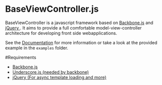 BaseViewController.js
=====================

BaseViewController is a javascript framework based on [Backbone.js](http://backbonejs.org/) and [ jQuery ](http://jquery.com/).
It aims to provide a full comfortable model-view-controller architecture for developing front side webapplications.

See the [Documentation](docs/index.md) for more information or take a look at the provided example in the `examples` folder.

#Requirements
* [Backbone.js](http://backbonejs.org/)
* [Underscore.js (needed by backbone)](http://underscorejs.org/)
* [jQuery (For async template loading and more)](http://jquery.com/)


